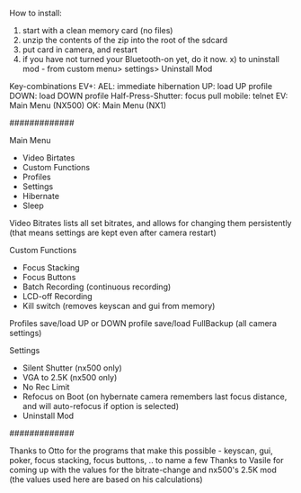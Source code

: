 How to install:

  1) start with a clean memory card (no files)
  2) unzip the contents of the zip into the root of the sdcard
  3) put card in camera, and restart
  4) if you have not turned your Bluetooth-on yet, do it now.
  x) to uninstall mod - from custom menu> settings> Uninstall Mod



Key-combinations EV+:
  AEL: immediate hibernation
  UP: load UP profile
  DOWN: load DOWN profile
  Half-Press-Shutter: focus pull
  mobile: telnet
  EV: Main Menu  (NX500)
  OK: Main Menu (NX1)

#############

Main Menu
- Video Birtates
- Custom Functions
- Profiles
- Settings
- Hibernate
- Sleep

Video Bitrates
lists all set bitrates, and allows for changing them persistently
(that means settings are kept even after camera restart)

Custom Functions
- Focus Stacking
- Focus Buttons
- Batch Recording (continuous recording)
- LCD-off Recording
- Kill switch (removes keyscan and gui from memory)

Profiles
save/load UP or DOWN profile
save/load FullBackup (all camera settings)

Settings
- Silent Shutter (nx500 only)
- VGA to 2.5K (nx500 only)
- No Rec Limit
- Refocus on Boot (on hybernate camera remembers last focus distance, and will auto-refocus if option is selected)
- Uninstall Mod

#############

Thanks to Otto for the programs that make this possible - keyscan, gui, poker, focus stacking, focus buttons, .. to name a few
Thanks to Vasile for coming up with the values for the bitrate-change and nx500's 2.5K mod 
(the values used here are based on his calculations)
